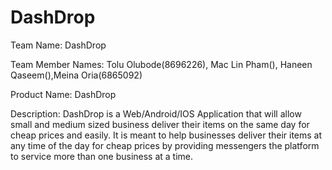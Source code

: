 # DashDrop
Team Name: DashDrop

Team Member Names: Tolu Olubode(8696226), Mac Lin Pham(), Haneen Qaseem(),Meina Oria(6865092)

Product Name: DashDrop

Description: DashDrop is a Web/Android/IOS Application that will allow small and medium sized business deliver their items on the same day for cheap prices and easily. It is meant to help businesses deliver their items at any time of the day for cheap prices by providing messengers the platform to service more than one business at a time.
